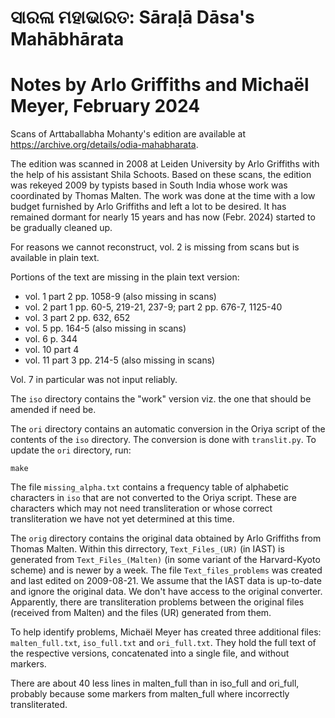 # ସାରଳା ମହାଭାରତ: Sāraḷā Dāsa's Mahābhārata
# Notes by Arlo Griffiths and Michaël Meyer, February 2024

Scans of Arttaballabha Mohanty's edition are available at
https://archive.org/details/odia-mahabharata.

The edition was scanned in 2008 at Leiden University by Arlo Griffiths with the
help of his assistant Shila Schoots. Based on these scans, the edition was
rekeyed 2009 by typists based in South India whose work was coordinated by
Thomas Malten. The work was done at the time with a low budget furnished by Arlo
Griffiths and left a lot to be desired. It has remained dormant for nearly 15
years and has now (Febr. 2024) started to be gradually cleaned up.

For reasons we cannot reconstruct, vol. 2 is missing from scans but is available
in plain text.

Portions of the text are missing in the plain text version:

* vol. 1 part 2 pp. 1058-9 (also missing in scans)
* vol. 2 part 1 pp. 60-5, 219-21, 237-9; part 2 pp. 676-7, 1125-40
* vol. 3 part 2 pp. 632, 652
* vol. 5 pp. 164-5 (also missing in scans)
* vol. 6 p. 344
* vol. 10 part 4
* vol. 11 part 3 pp. 214-5 (also missing in scans)

Vol. 7 in particular was not input reliably.

The `iso` directory contains the "work" version viz. the one that should be
amended if need be.

The `ori` directory contains an automatic conversion in the Oriya script of the
contents of the `iso` directory. The conversion is done with `translit.py`. To
update the `ori` directory, run:

	make

The file `missing_alpha.txt` contains a frequency table of alphabetic characters
in `iso` that are not converted to the Oriya script. These are characters which
may not need transliteration or whose correct transliteration we have not yet
determined at this time.

The `orig` directory contains the original data obtained by Arlo Griffiths from
Thomas Malten. Within this dirrectory, `Text_Files_(UR)` (in IAST) is generated
from `Text_Files_(Malten)` (in some variant of the Harvard-Kyoto scheme) and is
newer by a week. The file `Text_files_problems` was created and last edited on
2009-08-21. We assume that the IAST data is up-to-date and ignore the original
data. We don't have access to the original converter. Apparently, there are
transliteration problems between the original files (received from Malten) and
the files (UR) generated from them.

To help identify problems, Michaël Meyer has created three additional files:
`malten_full.txt`, `iso_full.txt` and `ori_full.txt`. They hold the full text of
the respective versions, concatenated into a single file, and without markers.

There are about 40 less lines in malten_full than in iso_full and ori_full,
probably because some markers from malten_full where incorrectly transliterated.
